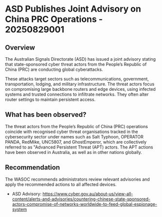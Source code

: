 # ASD Publishes Joint Advisory on China PRC Operations - 20250829001

## Overview

The Australian Signals Directorate (ASD) has issued a joint advisory stating that state-sponsored cyber threat actors from the People’s Republic of China (PRC) are conducting global cyberattacks.

These attacks target sectors such as telecommunications, government, transportation, lodging, and military infrastructure. The threat actors focus on compromising large backbone routers and edge devices, using infected systems and trusted connections to infiltrate networks. They often alter router settings to maintain persistent access.

## What has been observed?

The threat actors from the People’s Republic of China (PRC) operations coincide with recognised cyber threat organisations tracked in the cybersecurity sector under names such as Salt Typhoon, OPERATOR PANDA, RedMike, UNC5807, and GhostEmperor, which are collectively referred to as "Advanced Persistent Threat (APT) actors. The APT actions have been observed in Australia, as well as in other nations globally.

## Recommendation

The WASOC recommends administrators review relevant advisories and apply the recommended actions to all affected devices.

- ASD Advisory: <https://www.cyber.gov.au/about-us/view-all-content/alerts-and-advisories/countering-chinese-state-sponsored-actors-compromise-of-networks-worldwide-to-feed-global-espionage-system>
